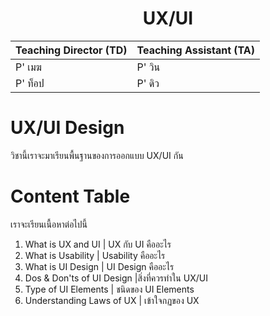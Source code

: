 ﻿<div align="center">
<h1>UX/UI</h1>
</div>

<div align="center">

|Teaching Director (TD) | Teaching Assistant (TA) |
|-------|------|
| P' เมฆ | P' วิน |
| P' ท็อป | P' ดิว |
</div>

# UX/UI Design

วิชานี้เราจะมาเรียนพื้นฐานของการออกแบบ UX/UI กัน


# Content Table

เราจะเรียนเนื้อหาต่อไปนี้

 1. What is UX and UI | UX กับ UI คืออะไร
 2. What is Usability | Usability คืออะไร
 3. What is UI Design | UI Design คืออะไร
 4. Dos & Don'ts of UI Design |สิ่งที่ควรทำใน UX/UI
 5. Type of UI Elements | ชนิดของ UI Elements
 6. Understanding Laws of UX | เข้าใจกฏของ UX
